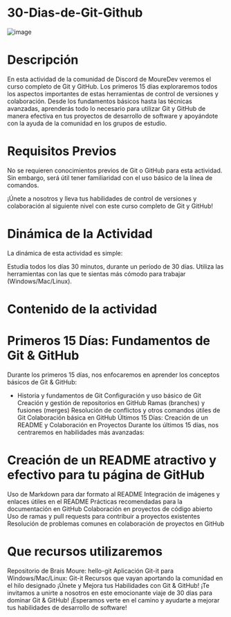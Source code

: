 # 30-Dias-de-Git-Github
![image](https://github.com/FedeAirala/30-Dias-de-Git-Github/assets/148779252/65c5b7fe-2195-4ba0-b209-639c45621ffc)

# Descripción

En esta actividad de la comunidad de Discord de MoureDev veremos el curso completo de Git y GitHub. Los primeros 15 días exploraremos todos los aspectos importantes de estas herramientas de control de versiones y colaboración. Desde los fundamentos básicos hasta las técnicas avanzadas, aprenderás todo lo necesario para utilizar Git y GitHub de manera efectiva en tus proyectos de desarrollo de software y apoyándote con la ayuda de la comunidad en los grupos de estudio.

# Requisitos Previos

No se requieren conocimientos previos de Git o GitHub para esta actividad. Sin embargo, será útil tener familiaridad con el uso básico de la línea de comandos.

¡Únete a nosotros y lleva tus habilidades de control de versiones y colaboración al siguiente nivel con este curso completo de Git y GitHub!

# Dinámica de la Actividad

La dinámica de esta actividad es simple:

Estudia todos los días 30 minutos, durante un período de 30 días.
Utiliza las herramientas con las que te sientas más cómodo para trabajar (Windows/Mac/Linux).

# Contenido de la actividad

# Primeros 15 Días: Fundamentos de Git & GitHub

Durante los primeros 15 días, nos enfocaremos en aprender los conceptos básicos de Git & GitHub:

* Historia y fundamentos de Git
Configuración y uso básico de Git
Creación y gestión de repositorios en GitHub
Ramas (branches) y fusiones (merges)
Resolución de conflictos y otros comandos útiles de Git
Colaboración básica en GitHub
Últimos 15 Días: Creación de un README y Colaboración en Proyectos
Durante los últimos 15 días, nos centraremos en habilidades más avanzadas:

# Creación de un README atractivo y efectivo para tu página de GitHub

Uso de Markdown para dar formato al README
Integración de imágenes y enlaces útiles en el README
Prácticas recomendadas para la documentación en GitHub
Colaboración en proyectos de código abierto
Uso de ramas y pull requests para contribuir a proyectos existentes
Resolución de problemas comunes en colaboración de proyectos en GitHub

# Que recursos utilizaremos

Repositorio de Brais Moure: hello-git
Aplicación Git-it para Windows/Mac/Linux: Git-it
Recursos que vayan aportando la comunidad en el hilo designado
¡Únete y Mejora tus Habilidades con Git & GitHub!
¡Te invitamos a unirte a nosotros en este emocionante viaje de 30 días para dominar Git & GitHub! ¡Esperamos verte en el camino y ayudarte a mejorar tus habilidades de desarrollo de software!

